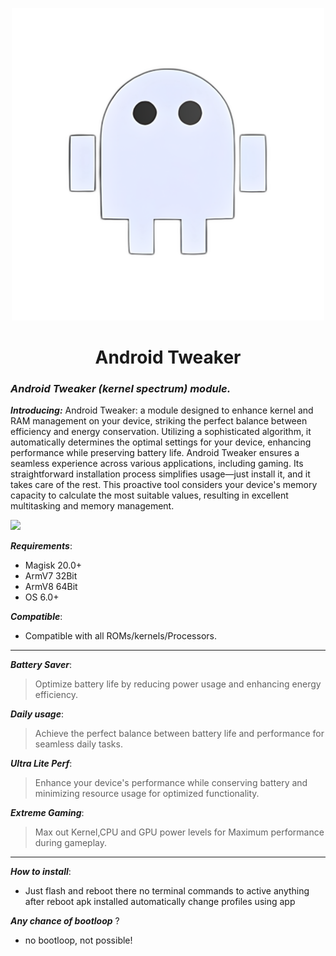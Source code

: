 <p align="center"><a href="https://t.me/AndroidTweaker"><img src=".img/android.jpg" width="500"></a></p> 

 <h1 align="center"><b>Android Tweaker</b></h1> 

### ***Android Tweaker (kernel spectrum) module.***

***Introducing:*** 
Android Tweaker: a module designed to enhance kernel and RAM management on your device, striking the perfect balance between efficiency and energy conservation. Utilizing a sophisticated algorithm, it automatically determines the optimal settings for your device, enhancing performance while preserving battery life. Android Tweaker ensures a seamless experience across various applications, including gaming. Its straightforward installation process simplifies usage—just install it, and it takes care of the rest. This proactive tool considers your device's memory capacity to calculate the most suitable values, resulting in excellent multitasking and memory management.

 <a href="https://t.me/AndroidTweaker"><img src="https://img.shields.io/badge/Join-Telegram%20Channel-red.svg?logo=Telegram"></a>

***Requirements***:
- Magisk 20.0+
- ArmV7 32Bit
- ArmV8 64Bit
- OS 6.0+

***Compatible***:
- Compatible with all ROMs/kernels/Processors.
------------------------------
***Battery Saver***:
> Optimize battery life by reducing power usage and enhancing energy efficiency.

***Daily usage***:
> Achieve the perfect balance between battery life and performance for seamless daily tasks.

***Ultra Lite Perf***:
> Enhance your device's performance while conserving battery and minimizing resource usage for optimized functionality.

***Extreme Gaming***:
> Max out Kernel,CPU and GPU power levels for Maximum performance during gameplay.
------------------------------
***How to install***:
- Just flash and reboot there no terminal commands to active anything after reboot apk installed automatically change profiles using app

***Any chance of bootloop*** ?
- no bootloop, not possible!
